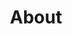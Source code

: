 ---
title: About
type: landing

sections:
  - block: about.biography
    id: about
    content:
      titme: Biography
      username: admin
  - block: accomplishments
    id: accomplishments
    content:
      title: 수상내역
      date_format: 2006-01
      items:
        - title: "제 6회 개발형 클라우드 플랫폼 기반 서비스 개발 아이디어 공모전(동상)"
          organization: "NIA PaaS-TA"
          organization_url: http://paas-ta.co.kr/awardList_2022.jsp
          date_start: 2022-12-27
        - title: "제 2회 국회도서관 해커톤: 개발형 클라우드 플랫폼 파스-타 기반 서비스 개발 및 아이디어 공모전 국회도서관장상(금상)"
          organization: 국회도서관
          organization_url: https://www.nanet.go.kr
          date_start: 2019-12-18
        - title: "2018년도 제 1회 창의적 사업계획서 경진대회(대학원트랙) 우수상"
          organization: 한국산업기술대학교
          organization_url: https://www.kpu.ac.kr
          date_start: 2018-12-11
        - title: 솔리드웍스 디자인 콘테스트 2015 장려상
          organization: 다쏘시스템코리아
          organization_url: https://www.3ds.com/ko/
          # url = "https://www.3ds.com/ko/press-releases/single/solidworks-3d-modeling-competition/"
          date_start: 2015-12-04
    design:
      columns: '2'
  - block: experience
    id: experience
    content:
      title: 경력사항
      date_format: 2006-01
      items:
        - title: 소프트웨어 엔지니어
          company: 가비아
          company_url: https://gcloud.gabia.com
          location: 경기도
          date_start: 2021-05-17
        - title: 소프트웨어 엔지니어
          company: 리얼텍세미콘덕터코퍼레이션코리아오피스
          company_url: https://www.realtek.com/en/contact-us-en/cu-2-en-2/category/sales-2-korea-en
          location: 서울
          date_start: 2020-05-11
          date_end: 2021-05-14
        - title: 석사 연구원
          company: 한국산업기술대학교 IT-SOC 연구실
          location: 경기도
          date_start: 2017-09-01
          date_end: 2020-02-14
    design:
      columns: "2"
  - block: collection
    id: projects
    content:
      title: 주요 프로젝트
      count: 5
      filters:
        folders:
          - project
        featured_only: false
    design:
      view: compact
      columns: "1"
  - block: collection
    id: publications
    content:
      title: 주요 논문
      count: 2
      filters:
        folders:
          - publication
    design:
      view: compact
      columns: "2"
  - block: markdown
    content:
      title: 강의 경력
      text: |
        ### 산업단지 스마트공장 전문인력양성사업 교육훈련 강사
        * 기간: 2019.06.25
        * 주관: 한국산업기술대학교
        * 내용: Node-RED를 활용한 데이터 시각화 및 공공 데이터 활용 실습

        ### 수원 공업고등학교 3D 프린터 기능대회 대비반 강사
        * 기간: 2019.03.04 ~ 2019.03.29 (약 1개월)
        * 주관: 수원공업고등학교
        * 내용: Solidworks 3D 모델링 및 FDM 프린터 분해조립, 펌웨어 실습

        ### 산업용 사물인터넷 전문가 과정 라즈베리파이 강사
        * 기간: 2018.08.20
        * 주관: 한국산업기술대학교
        * 내용: 라즈베리파이를 활용한 센서 및 카메라 실습

        ### 마이스터고 시험인증 맞춤반 교육사업 수업 조교 및 앱 인벤터 강사
        * 기간: 2018.01.11 ~ 2018.01.12 (2일)
        * 주관: KASTO 계량측정협회
        * 내용: AppInventor를 활용한 안드로이드 어플리케이션 실습

        ### 한국산업기술대학교 창의적 공학설계/사고방법론 수업 조교
        * 기간: 2017.09 ~ 2019.08 (약 2년)
        * 내용: 아두이노, 앱 인벤터, Fusion 360 수업 보조

---